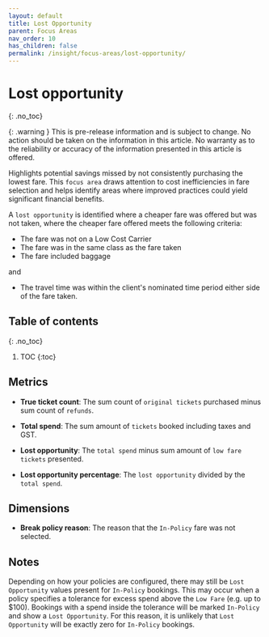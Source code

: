 ```yaml
---
layout: default
title: Lost Opportunity
parent: Focus Areas
nav_order: 10
has_children: false
permalink: /insight/focus-areas/lost-opportunity/
---
```


# Lost opportunity
{: .no_toc}

{: .warning } This is pre-release information and is subject to change. No action should be taken on the information in this article. No warranty as to the reliability or accuracy of the information presented in this article is offered.

Highlights potential savings missed by not consistently purchasing the lowest fare. This `focus area` draws attention to cost inefficiencies in fare selection and helps identify areas where improved practices could yield significant financial benefits.

A `lost opportunity` is identified where a cheaper fare was offered but was not taken, where the cheaper fare offered meets the following criteria:

- The fare was not on a Low Cost Carrier
- The fare was in the same class as the fare taken
- The fare included baggage

and

- The travel time was within the client's nominated time period either side of the fare taken.

## Table of contents
{: .no_toc}

1. TOC
{:toc}

## Metrics

- **True ticket count**: The sum count of `original tickets` purchased minus sum count of `refunds`.

- **Total spend**: The sum amount of `tickets` booked including taxes and GST.

- **Lost opportunity**: The `total spend` minus sum amount of `low fare tickets` presented.

- **Lost opportunity percentage**: The `lost opportunity` divided by the `total spend`.

## Dimensions

- **Break policy reason**: The reason that the `In-Policy` fare was not selected.

## Notes

Depending on how your policies are configured, there may still be `Lost Opportunity` values present for `In-Policy` bookings. This may occur when a policy specifies a tolerance for excess spend above the `Low Fare` (e.g. up to $100). Bookings with a spend inside the tolerance will be marked `In-Policy` and show a `Lost Opportunity`. For this reason, it is unlikely that `Lost Opportunity` will be exactly zero for `In-Policy` bookings.